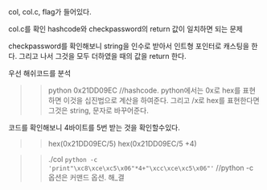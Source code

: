 col, col.c, flag가 들어있다. 

col.c를 확인
hashcode와 checkpassword의 return 값이 일치하면 되는 문제

checkpassword를 확인해보니 string을 인수로 받아서 인트형 포인터로 캐스팅을 한다. 그리고 나서 그것을 모두 더하였을 때의 값을 return 한다.

우선 해쉬코드를 분석

>>python
>>0x21DD09EC //hashcode. python에서는 0x로 hex를 표현하면 이것을 십진법으로 계산을 하여준다. 그리고 /x로 hex를 표현한다면 그것은 string, 문자로 바꾸어준다.

코드를 확인해보니 4바이트를 5번 받는 것을 확인할수있다.

>> hex(0x21DD09EC/5)
>> hex(0x21DD09EC/5 +4)


>>./col `python -c 'print"\xc8\xce\xc5\x06"*4+"\xcc\xce\xc5\x06"'`    //python -c 옵션은 커맨드 옵션. 해_결